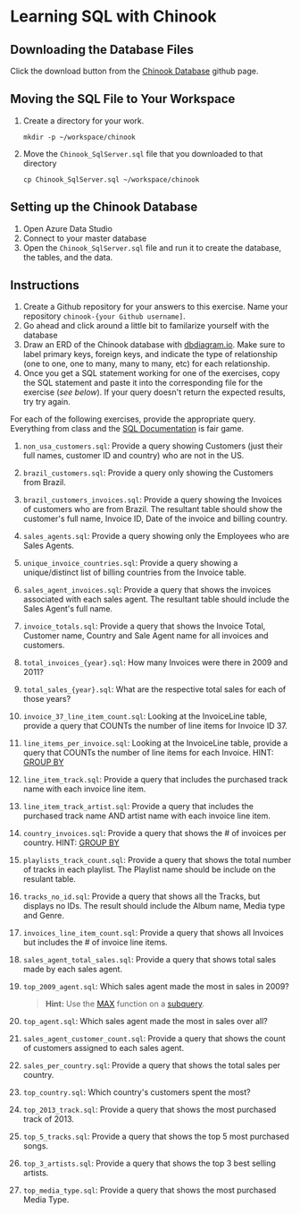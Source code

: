 # Learning SQL with Chinook

## Downloading the Database Files

Click the download button from the [Chinook Database](https://github.com/lerocha/chinook-database/blob/master/ChinookDatabase/DataSources/Chinook_SqlServer.sql) github page.

## Moving the SQL File to Your Workspace

1. Create a directory for your work.
    ```
    mkdir -p ~/workspace/chinook
    ```
2. Move the `Chinook_SqlServer.sql` file that you downloaded to that directory
    ```
    cp Chinook_SqlServer.sql ~/workspace/chinook
    ```

## Setting up the Chinook Database

1. Open Azure Data Studio
1. Connect to your master database
1. Open the `Chinook_SqlServer.sql` file and run it to create the database, the tables, and the data.

## Instructions

1. Create a Github repository for your answers to this exercise. Name your repository `chinook-{your Github username]`.
1. Go ahead and click around a little bit to familarize yourself with the database
1. Draw an ERD of the Chinook database with [dbdiagram.io](http://www.dbdiagram.io). Make sure to label primary keys, foreign keys, and indicate the type of relationship (one to one, one to many, many to many, etc) for each relationship.
1. Once you get a SQL statement working for one of the exercises, copy the SQL statement and paste it into the corresponding file for the exercise (_see below_). If your query doesn't return the expected results, try try again.

For each of the following exercises, provide the appropriate query. Everything from class and the [SQL Documentation](https://www.w3schools.com/sql/sql_intro.asp) is fair game.

1. `non_usa_customers.sql`: Provide a query showing Customers (just their full names, customer ID and country) who are not in the US.
1. `brazil_customers.sql`: Provide a query only showing the Customers from Brazil.
1. `brazil_customers_invoices.sql`: Provide a query showing the Invoices of customers who are from Brazil. The resultant table should show the customer's full name, Invoice ID, Date of the invoice and billing country.
1. `sales_agents.sql`: Provide a query showing only the Employees who are Sales Agents.
1. `unique_invoice_countries.sql`: Provide a query showing a unique/distinct list of billing countries from the Invoice table.
1. `sales_agent_invoices.sql`: Provide a query that shows the invoices associated with each sales agent. The resultant table should include the Sales Agent's full name.
1. `invoice_totals.sql`: Provide a query that shows the Invoice Total, Customer name, Country and Sale Agent name for all invoices and customers.
1. `total_invoices_{year}.sql`: How many Invoices were there in 2009 and 2011?
1. `total_sales_{year}.sql`: What are the respective total sales for each of those years?
1. `invoice_37_line_item_count.sql`: Looking at the InvoiceLine table, provide a query that COUNTs the number of line items for Invoice ID 37.
1. `line_items_per_invoice.sql`: Looking at the InvoiceLine table, provide a query that COUNTs the number of line items for each Invoice. HINT: [GROUP BY](https://docs.microsoft.com/en-us/sql/t-sql/queries/select-group-by-transact-sql?view=sql-server-2017)
1. `line_item_track.sql`: Provide a query that includes the purchased track name with each invoice line item.
1. `line_item_track_artist.sql`: Provide a query that includes the purchased track name AND artist name with each invoice line item.
1. `country_invoices.sql`: Provide a query that shows the # of invoices per country. HINT: [GROUP BY](https://docs.microsoft.com/en-us/sql/t-sql/queries/select-group-by-transact-sql?view=sql-server-2017)
1. `playlists_track_count.sql`: Provide a query that shows the total number of tracks in each playlist. The Playlist name should be include on the resulant table.
1. `tracks_no_id.sql`: Provide a query that shows all the Tracks, but displays no IDs. The result should include the Album name, Media type and Genre.
1. `invoices_line_item_count.sql`: Provide a query that shows all Invoices but includes the # of invoice line items.
1. `sales_agent_total_sales.sql`: Provide a query that shows total sales made by each sales agent.
1. `top_2009_agent.sql`: Which sales agent made the most in sales in 2009?

    > **Hint:** Use the [MAX](https://docs.microsoft.com/en-us/sql/t-sql/functions/max-transact-sql?view=sql-server-2017) function on a [subquery](http://beginner-sql-tutorial.com/sql-subquery.htm).

1. `top_agent.sql`: Which sales agent made the most in sales over all?
1. `sales_agent_customer_count.sql`: Provide a query that shows the count of customers assigned to each sales agent.
1. `sales_per_country.sql`: Provide a query that shows the total sales per country.
1. `top_country.sql`: Which country's customers spent the most?
1. `top_2013_track.sql`: Provide a query that shows the most purchased track of 2013.
1. `top_5_tracks.sql`: Provide a query that shows the top 5 most purchased songs.
1. `top_3_artists.sql`: Provide a query that shows the top 3 best selling artists.
1. `top_media_type.sql`: Provide a query that shows the most purchased Media Type.





